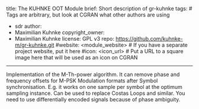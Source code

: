 title: The KUHNKE OOT Module
brief: Short description of gr-kuhnke
tags: # Tags are arbitrary, but look at CGRAN what other authors are using
  - sdr
author:
  - Maximilian Kuhnke
copyright_owner:
  - Maximilian Kuhnke
license: GPL v3
repo: https://github.com/kuhnke-m/gr-kuhnke.git
#website: <module_website> # If you have a separate project website, put it here
#icon: <icon_url> # Put a URL to a square image here that will be used as an icon on CGRAN
---
Implementation of the M-Th-power algorithm.
It can remove phase and frequency offsets for M-PSK Modulation formats after Symbol synchronisation.
E.g. it works on one sample per symbol at the optimum sampling instance.
Can be used to replace Costas Loops and similar.
You need to use differentially encoded signals because of phase ambiguity.
